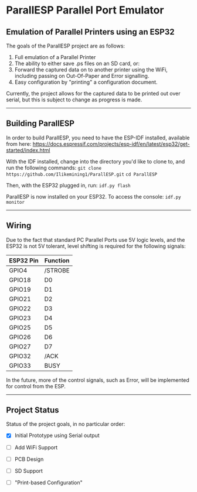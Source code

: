 # ParallESP Parallel Port Emulator #

## Emulation of Parallel Printers using an ESP32 ##
The goals of the ParallESP project are as follows:
1. Full emulation of a Parallel Printer
2. The ability to either save .ps files on an SD card, or:
3. Forward the captured data on to another printer using the WiFi, including passing on Out-Of-Paper and Error signalling.
4. Easy configuration by "printing" a configuration document.

Currently, the project allows for the captured data to be printed out over serial, but this is subject to change as progress is made.

---

## Building ParallESP ##
In order to build ParallESP, you need to have the ESP-IDF installed, available from here: https://docs.espressif.com/projects/esp-idf/en/latest/esp32/get-started/index.html 

With the IDF installed, change into the directory you'd like to clone to, and run the following commands:
`git clone https://github.com/Ilikemining1/ParallESP.git`
`cd ParallESP`

Then, with the ESP32 plugged in, run:
`idf.py flash`

ParallESP is now installed on your ESP32.  To access the console:
`idf.py monitor`

---

## Wiring ##

Due to the fact that standard PC Parallel Ports use 5V logic levels, and the ESP32 is not 5V tolerant, level shifting is required for the following signals:

| ESP32 Pin	|	Function |
|-------|------------|
| GPIO4 |	/STROBE  |
| GPIO18|	D0       |
| GPIO19|	D1       |
| GPIO21|	D2       |
| GPIO22|	D3       |
| GPIO23|	D4       |
| GPIO25|	D5       |
| GPIO26|	D6       |
| GPIO27|	D7       |
| GPIO32|	/ACK     |
| GPIO33|	BUSY     |

In the future, more of the control signals, such as Error, will be implemented for control from the ESP.

---

## Project Status ##

Status of the project goals, in no particular order:

- [x] Initial Prototype using Serial output
- [ ] Add WiFi Support
- [ ] PCB Design
- [ ] SD Support
- [ ] "Print-based Configuration"


